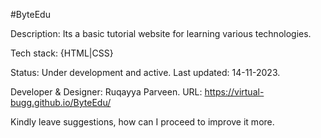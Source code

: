 #ByteEdu

Description: Its a basic tutorial website for learning various technologies.

Tech stack: {HTML|CSS}

Status: Under development and active.
Last updated: 14-11-2023.

Developer & Designer: Ruqayya Parveen.
URL:  https://virtual-bugg.github.io/ByteEdu/

Kindly leave suggestions, how can I proceed to improve it more.
